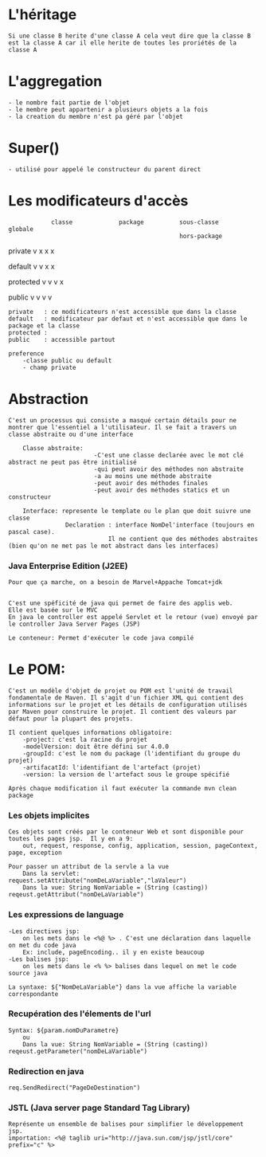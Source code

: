 # L'héritage
    Si une classe B herite d'une classe A cela veut dire que la classe B est la classe A car il elle herite de toutes les proriétés de la classe A

# L'aggregation
    - le nombre fait partie de l'objet
    - le membre peut appartenir a plusieurs objets a la fois
    - la creation du membre n'est pa géré par l'objet 
    
# Super()
    - utilisé pour appelé le constructeur du parent direct


# Les modificateurs d'accès 


                classe             package          sous-classe             globale
                                                    hors-package

private            v                    x               x                       x

default            v                    v               x                       x

protected          v                    v               v                       x

public              v                   v               v                       v

    private   : ce modificateurs n'est accessible que dans la classe
    default   : modificateur par defaut et n'est accessible que dans le package et la classe
    protected :  
    public    : accessible partout

    preference 
        -classe public ou default
        - champ private

# Abstraction
    C'est un processus qui consiste a masqué certain détails pour ne montrer que l'essentiel a l'utilisateur. Il se fait a travers un classe abstraite ou d'une interface

        Classe abstraite: 
                            -C'est une classe declarée avec le mot clé abstract ne peut pas être initialisé 
                            -qui peut avoir des méthodes non abstraite
                            -a au moins une méthode abstraite
                            -peut avoir des méthodes finales
                            -peut avoir des méthodes statics et un  constructeur

        Interface: represente le template ou le plan que doit suivre une classe 
                    Declaration : interface NomDel'interface (toujours en pascal case).
                                Il ne contient que des méthodes abstraites (bien qu'on ne met pas le mot abstract dans les interfaces)


### Java Enterprise Edition (J2EE)
    
    Pour que ça marche, on a besoin de Marvel+Appache Tomcat+jdk
        

    C'est une spéficité de java qui permet de faire des applis web.
    Elle est basée sur le MVC 
    En java le controller est appelé Servlet et le retour (vue) envoyé par le controller Java Server Pages (JSP)

    Le conteneur: Permet d'exécuter le code java compilé
         

# Le POM: 
    C'est un modèle d'objet de projet ou POM est l'unité de travail fondamentale de Maven. Il s'agit d'un fichier XML qui contient des informations sur le projet et les détails de configuration utilisés par Maven pour construire le projet. Il contient des valeurs par défaut pour la plupart des projets.
    
    Il contient quelques informations obligatoire:
        -project: c'est la racine du projet
        -modelVersion: doit être défini sur 4.0.0
        -groupId: c'est le nom du package (l'identifiant du groupe du projet)
        -artifacatId: l'identifiant de l'artefact (projet)
        -version: la version de l'artefact sous le groupe spécifié
    
    Après chaque modification il faut exécuter la commande mvn clean package


### Les objets implicites
    Ces objets sont créés par le conteneur Web et sont disponible pour toutes les pages jsp.  Il y en a 9:
        out, request, response, config, application, session, pageContext, page, exception

    Pour passer un attribut de la servle a la vue
        Dans la servlet: request.setAttribute("nomDeLaVariable","laValeur")
        Dans la vue: String NomVariable = (String (casting)) reqeust.getAttribut("nomDeLaVariable")

### Les expressions de language
    -Les directives jsp: 
        on les mets dans le <%@ %> . C'est une déclaration dans laquelle on met du code java
        Ex: include, pageEncoding.. il y en existe beaucoup
    -Les balises jsp: 
        on les mets dans le <% %> balises dans lequel on met le code source java
    
    La syntaxe: ${"NomDeLaVariable"} dans la vue affiche la variable correspondante

### Recupération des l'élements de l'url
    Syntax: ${param.nomDuParametre} 
        ou
        Dans la vue: String NomVariable = (String (casting)) reqeust.getParameter("nomDeLaVariable")

### Redirection en java
    req.SendRedirect("PageDeDestination")

### JSTL (Java server page Standard Tag Library)
    Représente un ensemble de balises pour simplifier le développement jsp.
    importation: <%@ taglib uri="http://java.sun.com/jsp/jstl/core" prefix="c" %>  